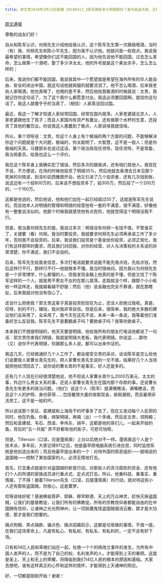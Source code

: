 ```yaml
---
title: 郭文贵2018年3月13日直播 20180313_2陈军拥有多少明镜股份？身为民运大佬，又被边控，为什么他可以随时进出中国？
---
```


[原文連接](https://gnews.org/ThreadView/53477344)

尊敬的战友们好！


自从和陈军认识，何频先生介绍他给我认识，这个陈军先生第一次跟我喝酒，当时（有）我、何频先生和陈小平先生，因为我不认识他。他就问我一些观点，我说我最希望的事情，希望像你们这不能回国的人，因为他先说他不能回国，过去怎么革命，怎么做第一个酒吧，娶了多少洋太太，他的外号就是这个美女杀手，怎么怎么样的；


后来，我说你们都不能回国，我说我其中一个愿望就是希望在海外所有的华人能自由、安全的进出中国，就这句话他就佩服的就要流泪了。他不怎么喝酒，后来我老劝人家喝酒，他也真喝了，也喝的差不多，然后他给我敬酒的时候就说：文贵，我就记住你这句话了，为了这个我什么都愿意付出，我这必须要回国啊，就信你这句话了。我这人就傻乎乎的当真了，（相信）人家真没回过国。


最近，我这一了解才知道人家经常回国，经常在国内晃荡，人家老婆就北京人，人家老婆跟他生了孩子；而且人家国内有资产有置业，还有做那个水杯的生意，还投资了其他的餐饮业。你说我这人愚蠢到了极点，人家说啥我就信啥。


所以，某个领导说：文贵，你这个人身上有个极端的两个方面的问题，不能够解决你这个问题就是个大问题，极端的，你太聪明了，大智慧，这不是一般人；但是你极端的天真。马健部长也说过这话，某个政治局现任领导，现任领导，不是常委，政治局委员，给我也这么一个评价。


我在这个陈军身上我确实犯了错误，然后多次的跟我讲，还有咱们其他人，我现在不说，不方便说，在场的时候他投资了明镜35%，然后他就去香港去日本见那个死掉的刘晓波，到洛杉矶西雅图开会。他又引进了几个投资者，还有几次钱到账，说这边有一个投800万的，后来说不想投资多了，投300万，然后投了一个200万的，一个150万。


这都是他说的，然后他说，他和他们加在一起已经超过55了，这就是陈军先生说的。而且他本人对明镜的管理和明镜的经营他有一套的不满意，很不满意，好像他有一整套说法似的。他那个时候我就感觉他有点危险，他就觉得这个明镜没我不行。


但是，我当着何频先生的面，我说过多次：明镜没有何频一毛钱不值，不管谁买了，关键要（看）何频。我当时要投资，我就要求何频先生必须再承诺工作了多少年，否则我不会投资的。后来，我说我们投资是个基金给你投资，必须正规化，我们有这样那样的要求，而且我们对回报、对你的经营、对人与决策权的关系说的非常清楚，你不满足，我们不会投的。


后来，陈军先生给我发信息，多次打电话就要求说能不能先借点钱，先给点钱，然后这样行不行，那样行不行—他就根本不懂。我当时很纳闷，因为我以为何频先生是一个非常博学，什么都懂的人，但我发现金融上他真的是不懂，但是又找了个陈军这样的一个人，就是男不男女不女的在那儿晃荡，走路就没个样，跟那个小小蚯蚓一样这样走，我就越看越不舒服；然后（他）说金融也完全不靠谱，就在那瞎扯，后来我就对他没有信心了。


还谈什么拒绝我？郭文贵这辈子真是投资到现在为止，还没人拒绝过我呢。真是，哎呀，别的不行，赚钱，我对我非常自信。但是后来，很简单，我的绝大多数的建议他们全采用了，全采用了。我今天在这先不说，未来一条一条说，我等着他们准备好怎么反驳我。陈军先生不是要翻桌子吗？要掀桌子吗？我等你掀桌子。


本来我们不想提明镜的，他天天要提明镜，他给我所有的朋友打电话他都说了一句话：郭文贵伤害我们明镜，我就是明镜大老板，我代表明镜。你说这……那你（又）说你不代表明镜，你跟那么多人说，都可以出来作证的。


我这几天，已经做通好几个人工作了，都会接受文贵的采访，谈谈陈军是怎么给他们说要毁人家曹长青先生的，把人家曹长青先生说的一文不值，结果好几个人当场就把他给顶回去了，说你说的曹长青的不是事实，好人还是多的。


还有几个人现在已经很清楚地说，他不但说人家曹长青什么2000万美元、太太的事，外边什么男女关系的事，还说人家曹长青先生在国内那个存款的事，还说曹长青先生有更多的政治问题。（他们）说这个人（陈军）就满嘴瞎话，满嘴瞎话，而且这个人的护照、身份获得……包括餐馆大量的收取现金，偷税漏税，而且雇用非法劳工，这不是一般的坏。


所以说说那个吴征、袁建斌和上海局干的坏事多了去了，现在又发动每个人反郭的同时，他在钓鱼。你看，绑架明镜，再搞（出）一个多维，然后反文贵，领狗粮；然后和袁建斌、韦石、西诺、李伟东、胡平，这都是他的哥们儿，一起来开始钓鱼。背后的“五一共振” 弄不好都有他的影子，可悲可怕呀。


但是，Tillerson（口误，应是蓬佩奥）上台以后绝对不一样。蓬佩奥这个人是个技术派，多年前，大家记得911之后，他是最早把电脑系统引进白宫，同时监控系统是他创造出来的；而且他最早提出来的一个：对待外国的邪恶组织——就咱说的盗国贼——控制了某些国家的人，必须无情地打击。


首先，打击重点就是针对盗国贼的斩首行动，对那些人的贪污腐败的资金、还有他们个人的所谓的家族成员进行重点式、定点式打击。所以，他重科技、重事实、重情报，了不得！接着Tillerson先生（口误，应是蓬佩奥）的行动，就对待这些小人还有那些盗国贼，你放心，这是噩梦。


哎呀说啥好呢？感谢佛祖菩萨、耶稣、穆罕默德、天上的万众神灵，赶快灭掉盗国贼，让我们的基督教徒，让我们所有的佛教徒，所有的宗教信仰者都能自由的在中国拥有信仰，让诸神之光光照神州，让一切妖魔鬼怪盗国贼烟消云散，那才是大功德，那才是我们想要的。


搞点狗粮、弄点捐款、骗点色、搞点招婚启示，这都是垃圾做的事情，不值一提。在我们这场革命上，凡是有私心、有私权、有私名、有私利的，一定不会有好下场。


只有和14亿人民和草根们站在一起，杜绝一个个的杨改兰事件的发生，为所有中国人发声的人，而不是为了自己的权、名利发声的人，才能得到上天的眷顾。这就是圣上、天上和无上的荣耀，将降临到我们14亿人民的根本的原因和基础。大家去想吧，谁有这样真正的心怀和这样的情怀，才能得到上天诸神的照应。


好，一切都是刚刚开始！谢谢！
